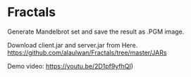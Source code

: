 # Fractals
Generate Mandelbrot set and save the result as .PGM image.

Download client.jar and server.jar from Here.
https://github.com/alaulwan/Fractals/tree/master/JARs

Demo video:
https://youtu.be/2D1pf9yfhQI)
